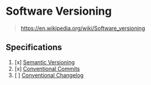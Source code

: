 # Software Versioning

> <https://en.wikipedia.org/wiki/Software_versioning>

## Specifications

1. [x] [Semantic Versioning](semantic_versioning.md)
2. [x] [Conventional Commits](conventional_commits.md)
3. [ ] [Conventional Changelog](conventional_changelog.md)
